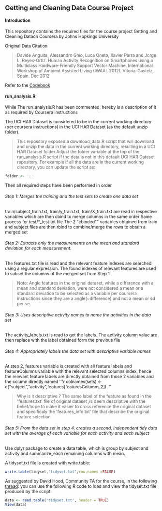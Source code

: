 ## Getting and Cleaning Data Course Project

#### Introduction

This repository contains the required files for the course project Getting and Cleaning Dataon Coursera by Johns Hopkings University

Original Data Citation
>Davide Anguita, Alessandro Ghio, Luca Oneto, Xavier Parra and Jorge L. Reyes-Ortiz. Human Activity Recognition on Smartphones using a Multiclass Hardware-Friendly Support Vector Machine. International Workshop of Ambient Assisted Living (IWAAL 2012). Vitoria-Gasteiz, Spain. Dec 2012

Refer to the [Codebook](https://github.com/idogit/tidydataProject/blob/master/CodeBook.md)

#### run_analysis.R

While The run_analysis.R has been commented, hereby is a description of it as required by Coursera instructions

The UCI HAR Dataset is considered to be in the current working directory (per coursera instructions) in the UCI HAR Dataset (as the default unzip folder).
>This repository exposed a download_data.R script that will download and unzip the data in the current working directory, resulting in a UCI HAR Dataset folder
Adjust the folder variable at the top of the run_analysis.R script if the data is not in this default UCI HAR Dataset repository. For example if all the data are in the current working directory, you can update the script as:
```r
folder <- '.'
```

Then all required steps have been performed in order

###### Step 1: Merges the training and the test sets to create one data set
train/subject_train.txt, train/y_train.txt, train/X_train.txt are read in respective variables which are then cbind to merge columns in the same order
Same process for test/*_test.txt file
The 2 "cbinded"" variables obtained from train and subject files are then rbind to combine/merge the rows to obtain a merged set

###### Step 2: Extracts only the measurements on the mean and standard deviation for each measurement. 
The features.txt file is read and the relevant feature indexes are searched using a regular expression. The found indexes of relevant features are used to subset the columns of the merged set from Step 1
> Note: Angle features in the original dataset, while a difference with a mean and standard deviation, were not considered a mean or a standard deviation to be selected as a variable per coursera instructions since they are a angle(~difference) and not a mean or sd per se.

###### Step 3: Uses descriptive activity names to name the activities in the data set
The activity_labels.txt is read to get the labels.
The activity column value are then replace with the label obtained form the previous file
###### Step 4: Appropriately labels the data set with descriptive variable names
At step 2, features variable is created with all feature labels and featureColumns variable with the relevant selected columns index, hence the relevant feature labels are directly obtained from those 2 variables and the column directly named
'''r
colnames(sets) <- c("subject","activity",features[featuresColumns,2])
'''
> Why is it descriptive ? The same label of the feature as found in the 'features.txt' file of original dataset ,is deem descriptive with the belief/hope to make it easier to cross reference the original dataset and specificaly the 'features_info.txt' file that describe the original feature selection

###### Step 5: From the data set in step 4, creates a second, independent tidy data set with the average of each variable for each activity and each subject
Use dplyr package to create a data table, which is group by subject and activity and summarize_each remaining columns with mean.

A tidyset.txt file is created with write.table:
```r
write.table(tidyset,"tidyset.txt",row.names =FALSE)
```

As suggested by David Hood, Community TA for the course, in the following [thread](https://class.coursera.org/getdata-007/forum/thread?thread_id=49): you can use the following R code to load and view the tidyset.txt file produced by the script:
```r
data <- read.table('tidyset.txt', header = TRUE)
View(data)
```
